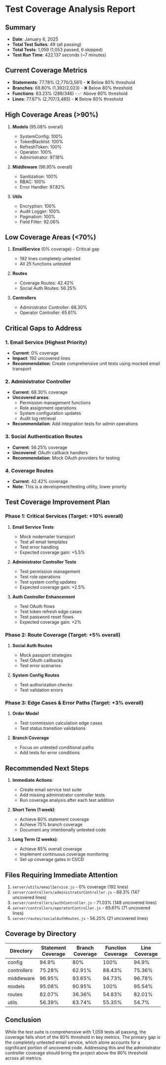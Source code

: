 # Test Coverage Analysis Report

## Summary
- **Date**: January 6, 2025
- **Total Test Suites**: 49 (all passing)
- **Total Tests**: 1,059 (1,053 passed, 6 skipped)
- **Test Run Time**: 422.137 seconds (~7 minutes)

## Current Coverage Metrics
- **Statements**: 77.78% (2,770/3,561) - ❌ Below 80% threshold
- **Branches**: 68.80% (1,392/2,023) - ❌ Below 80% threshold  
- **Functions**: 83.23% (288/346) - ✅ Above 80% threshold
- **Lines**: 77.67% (2,707/3,485) - ❌ Below 80% threshold

## High Coverage Areas (>90%)
1. **Models** (95.08% overall)
   - SystemConfig: 100%
   - TokenBlacklist: 100%
   - RefreshToken: 100%
   - Operator: 100%
   - Administrator: 97.18%

2. **Middleware** (96.95% overall)
   - Sanitization: 100%
   - RBAC: 100%
   - Error Handler: 97.82%

3. **Utils**
   - Encryption: 100%
   - Audit Logger: 100%
   - Pagination: 100%
   - Field Filter: 92.06%

## Low Coverage Areas (<70%)
1. **EmailService** (0% coverage) - Critical gap
   - 192 lines completely untested
   - All 25 functions untested

2. **Routes**
   - Coverage Routes: 42.42%
   - Social Auth Routes: 56.25%

3. **Controllers**
   - Administrator Controller: 68.30%
   - Operator Controller: 65.61%

## Critical Gaps to Address

### 1. Email Service (Highest Priority)
- **Current**: 0% coverage
- **Impact**: 192 uncovered lines
- **Recommendation**: Create comprehensive unit tests using mocked email transport

### 2. Administrator Controller
- **Current**: 68.30% coverage
- **Uncovered areas**:
  - Permission management functions
  - Role assignment operations
  - System configuration updates
  - Audit log retrieval
- **Recommendation**: Add integration tests for admin operations

### 3. Social Authentication Routes
- **Current**: 56.25% coverage
- **Uncovered**: OAuth callback handlers
- **Recommendation**: Mock OAuth providers for testing

### 4. Coverage Routes
- **Current**: 42.42% coverage
- **Note**: This is a development/testing utility, lower priority

## Test Coverage Improvement Plan

### Phase 1: Critical Services (Target: +10% overall)
1. **Email Service Tests**
   - Mock nodemailer transport
   - Test all email templates
   - Test error handling
   - Expected coverage gain: +5.5%

2. **Administrator Controller Tests**
   - Test permission management
   - Test role operations
   - Test system config updates
   - Expected coverage gain: +2.5%

3. **Auth Controller Enhancement**
   - Test OAuth flows
   - Test token refresh edge cases
   - Test password reset flows
   - Expected coverage gain: +2%

### Phase 2: Route Coverage (Target: +5% overall)
1. **Social Auth Routes**
   - Mock passport strategies
   - Test OAuth callbacks
   - Test error scenarios

2. **System Config Routes**
   - Test authorization checks
   - Test validation errors

### Phase 3: Edge Cases & Error Paths (Target: +3% overall)
1. **Order Model**
   - Test commission calculation edge cases
   - Test status transition validations

2. **Branch Coverage**
   - Focus on untested conditional paths
   - Add tests for error conditions

## Recommended Next Steps

1. **Immediate Actions**:
   - Create email service test suite
   - Add missing administrator controller tests
   - Run coverage analysis after each test addition

2. **Short Term (1 week)**:
   - Achieve 80% statement coverage
   - Achieve 75% branch coverage
   - Document any intentionally untested code

3. **Long Term (2 weeks)**:
   - Achieve 85% overall coverage
   - Implement continuous coverage monitoring
   - Set up coverage gates in CI/CD

## Files Requiring Immediate Attention

1. `server/utils/emailService.js` - 0% coverage (192 lines)
2. `server/controllers/administratorController.js` - 68.3% (147 uncovered lines)
3. `server/controllers/authController.js` - 71.03% (148 uncovered lines)
4. `server/controllers/operatorController.js` - 65.61% (71 uncovered lines)
5. `server/routes/socialAuthRoutes.js` - 56.25% (21 uncovered lines)

## Coverage by Directory

| Directory | Statement Coverage | Branch Coverage | Function Coverage | Line Coverage |
|-----------|-------------------|-----------------|-------------------|---------------|
| config | 94.9% | 80% | 100% | 94.9% |
| controllers | 75.28% | 62.91% | 88.43% | 75.36% |
| middleware | 96.95% | 93.65% | 94.73% | 96.78% |
| models | 95.08% | 90.95% | 100% | 95.54% |
| routes | 82.07% | 36.36% | 54.83% | 82.01% |
| utils | 56.39% | 63.74% | 55.35% | 54.7% |

## Conclusion

While the test suite is comprehensive with 1,059 tests all passing, the coverage falls short of the 80% threshold in key metrics. The primary gap is the completely untested email service, which alone accounts for a significant portion of uncovered code. Addressing this and the administrator controller coverage should bring the project above the 80% threshold across all metrics.